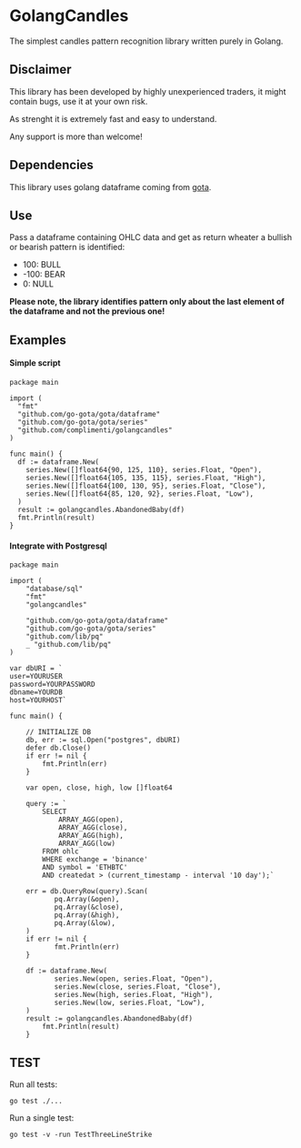 # GolangCandles

The simplest candles pattern recognition library written purely in Golang.

## Disclaimer

This library has been developed by highly unexperienced traders, it might contain bugs, use it at your own risk.

As strenght it is extremely fast and easy to understand.

Any support is more than welcome!

## Dependencies

This library uses golang dataframe coming from [gota](https://github.com/go-gota/gota).

## Use

Pass a dataframe containing OHLC data and get as return wheater a bullish or bearish pattern is identified:

- 100: BULL
- -100: BEAR
- 0: NULL

**Please note, the library identifies pattern only about the last element of the dataframe and not the previous one!**

## Examples

#### Simple script

```golang
package main

import (
  "fmt"
  "github.com/go-gota/gota/dataframe"
  "github.com/go-gota/gota/series"
  "github.com/complimenti/golangcandles"
)

func main() {
  df := dataframe.New(
    series.New([]float64{90, 125, 110}, series.Float, "Open"),
    series.New([]float64{105, 135, 115}, series.Float, "High"),
    series.New([]float64{100, 130, 95}, series.Float, "Close"),
    series.New([]float64{85, 120, 92}, series.Float, "Low"),
  )
  result := golangcandles.AbandonedBaby(df)
  fmt.Println(result)
}
```

#### Integrate with Postgresql
```golang
package main

import (
    "database/sql"
    "fmt"
    "golangcandles"
    
    "github.com/go-gota/gota/dataframe"
    "github.com/go-gota/gota/series"
    "github.com/lib/pq"
    _ "github.com/lib/pq"
)

var dbURI = `
user=YOURUSER 
password=YOURPASSWORD
dbname=YOURDB
host=YOURHOST`

func main() {

    // INITIALIZE DB
    db, err := sql.Open("postgres", dbURI)
    defer db.Close()
    if err != nil {
    	fmt.Println(err)
    }

    var open, close, high, low []float64

    query := `
    	SELECT
    		ARRAY_AGG(open),
    		ARRAY_AGG(close),
    		ARRAY_AGG(high),
    		ARRAY_AGG(low)
    	FROM ohlc
    	WHERE exchange = 'binance'
    	AND symbol = 'ETHBTC'
    	AND createdat > (current_timestamp - interval '10 day');`

    err = db.QueryRow(query).Scan(
    	   pq.Array(&open),
    	   pq.Array(&close),
    	   pq.Array(&high),
    	   pq.Array(&low),
    )
    if err != nil {
    	   fmt.Println(err)
    }
    
    df := dataframe.New(
    	   series.New(open, series.Float, "Open"),
    	   series.New(close, series.Float, "Close"),
    	   series.New(high, series.Float, "High"),
    	   series.New(low, series.Float, "Low"),
    )
    result := golangcandles.AbandonedBaby(df)
        fmt.Println(result)
    }
```

## TEST

Run all tests:

```shell
go test ./...
```

Run a single test:

```shell
go test -v -run TestThreeLineStrike
```
